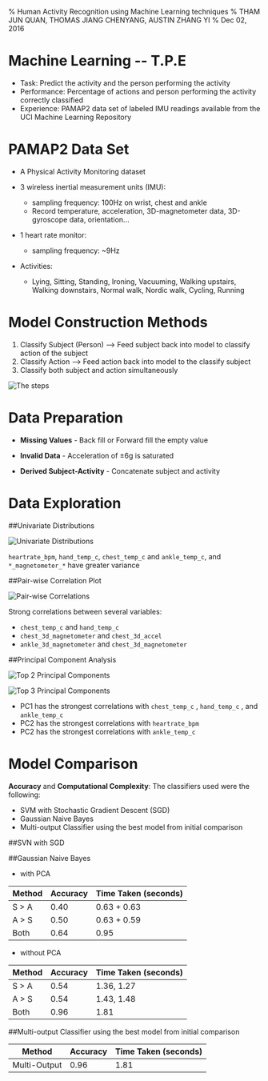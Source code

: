 % Human Activity Recognition using Machine Learning techniques
% THAM JUN QUAN, THOMAS JIANG CHENYANG, AUSTIN ZHANG YI
% Dec 02, 2016

# Machine Learning -- T.P.E

- Task: Predict the activity and the person performing the activity
- Performance: Percentage of actions and person performing the activity correctly classified
- Experience: PAMAP2 data set of labeled IMU readings available from the UCI Machine Learning Repository

# PAMAP2 Data Set

- A Physical Activity Monitoring dataset

- 3 wireless inertial measurement units (IMU):
   - sampling frequency: 100Hz  on wrist, chest and ankle
   - Record temperature, acceleration, 3D-magnetometer data, 3D-gyroscope data, orientation...
   
- 1 heart rate monitor:
   - sampling frequency: ~9Hz

- Activities:
   - Lying, Sitting, Standing, Ironing, Vacuuming, Walking upstairs, Walking downstairs, Normal walk, Nordic walk, Cycling, Running

# Model Construction Methods

1. Classify Subject (Person) --> Feed subject back into model to classify action of the subject
2. Classify Action --> Feed action back into model to the classify subject
3. Classify both subject and action simultaneously

![The steps](../plots/Prediction_Steps.jpg?raw=true "Prediction Steps")

# Data Preparation

* **Missing Values** - Back fill or Forward fill the empty value

* **Invalid Data** - Acceleration of ±6g is saturated

* **Derived Subject-Activity** - Concatenate subject and activity 

# Data Exploration

##Univariate Distributions

![Univariate Distributions](../plots/var_distribution.png)

`heartrate_bpm`, `hand_temp_c`, `chest_temp_c` and `ankle_temp_c`, and `*_magnetometer_*` have greater variance

##Pair-wise Correlation Plot

![Pair-wise Correlations](../plots/correlation.png)

Strong correlations between several variables:

* `chest_temp_c` and `hand_temp_c`
* `chest_3d_magnetometer` and `chest_3d_accel`
* `ankle_3d_magnetometer` and `chest_3d_magnetometer`

##Principal Component Analysis

![Top 2 Principal Components](../plots/pca_2components.png)

![Top 3 Principal Components](../plots/pca_3components.png)

* PC1 has the strongest correlations with `chest_temp_c` , `hand_temp_c` , and `ankle_temp_c`
* PC2 has the strongest correlations with `heartrate_bpm`
* PC2 has the strongest correlations with `ankle_temp_c`

# Model Comparison

**Accuracy** and **Computational Complexity**: The classifiers used were the following:

* SVM with Stochastic Gradient Descent (SGD)
* Gaussian Naive Bayes
* Multi-output Classifier using the best model from initial comparison

##SVN with SGD



##Gaussian Naive Bayes

- with PCA

Method | Accuracy | Time Taken (seconds)
--- | --- | ---
S > A | 0.40 | 0.63 + 0.63
A > S | 0.50 | 0.63 + 0.59
Both | 0.64 | 0.95

- without PCA

Method | Accuracy | Time Taken (seconds)
--- | --- | ---
S > A | 0.54 | 1.36, 1.27
A > S | 0.54 | 1.43, 1.48
Both | 0.96 | 1.81

##Multi-output Classifier using the best model from initial comparison

Method | Accuracy | Time Taken (seconds)
--- | --- | ---
Multi-Output | 0.96 | 1.81